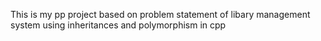 This is my pp project based on problem statement of libary management system using inheritances and polymorphism in cpp
